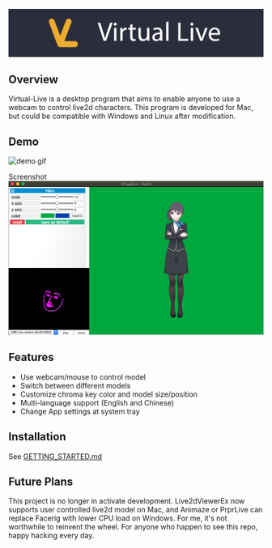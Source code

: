 ![banner](./images/banner.png)
## Overview
Virtual-Live is a desktop program that aims to enable anyone to use a webcam to control live2d characters. This program is developed for Mac, but could be compatible with Windows and Linux after modification. 

## Demo
![demo gif](./images/Virtual-Live-Demo.gif)

Screenshot
![demo image](./images/Virtual-Live-demo.png)

## Features
- Use webcam/mouse to control model
- Switch between different models
- Customize chroma key color and model size/position
- Multi-language support (English and Chinese)
- Change App settings at system tray

## Installation
See [GETTING_STARTED.md](GETTING_STARTED.md)

## Future Plans
This project is no longer in activate development. Live2dViewerEx now supports user controlled live2d model on Mac, and Animaze or PrprLive can replace Facerig with lower CPU load on Windows. For me, it's not worthwhile to reinvent the wheel. For anyone who happen to see this repo, happy hacking every day.
